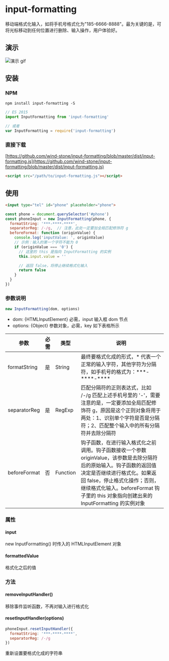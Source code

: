 # input-formatting

移动端格式化输入，如将手机号格式化为"185-6666-8888"。最为关键的是，可将光标移动到任何位置进行删除、输入操作，用户体验好。

## 演示

![演示 gif](https://github.com/wind-stone/input-formatting/blob/master/example/input-formatting.gif?raw=true)

## 安装

### NPM

```shell
npm install input-formatting -S
```

```js
// ES 2015
import InputFormatting from 'input-formatting'

// 或者
var InputFormatting = require('input-formatting')
```

### 直接下载

[https://github.com/wind-stone/input-formatting/blob/master/dist/input-formatting.js](https://github.com/wind-stone/input-formatting/blob/master/dist/input-formatting.js)

```html
<script src="/path/to/input-formatting.js"></script>
```


## 使用

```html
<input type="tel" id="phone" placeholder="phone">
```

```js
const phone = document.querySelector('#phone')
const phoneInput = new InputFormatting(phone, {
  formatString: '***-****-****',
  separatorReg: /-/g,  // 注意，此处一定要加全局匹配修饰符 g
  beforeFormat: function (originValue) {
    console.log('inputValue: ', originValue)
    // 示例：输入的第一个字符不能为 0
    if (originValue === '0') {
      // 这里的 this 是指向 InputFormatting 的实例
      this.input.value = ''

      // 返回 false，将停止继续格式化输入
      return false
    }
  }
})
```

### 参数说明

```js
new InputFormatting(dom, options)
```

- dom: {HTMLInputElement} 必需，input 输入框 dom 节点
- options: {Object} 参数对象，必需，key 如下表格所示

参数 | 必需 | 类型 | 说明
---|---|---|---
formatString | 是 | String | 最终要格式化成的形式，* 代表一个正常的输入字符，其他字符为分隔符，如手机号的格式为：\*\*\*-\*\*\*\*-\*\*\*\*
separatorReg | 是 | RegExp | 匹配分隔符的正则表达式，比如 /-/g 匹配上述手机号里的 '-'，需要注意的是，一定要添加全局匹配修饰符 g，原因是这个正则对象将用于两处：1、识别单个字符是否是分隔符；2、匹配整个输入中的所有分隔符并去除分隔符
beforeFormat | 否 | Function | 钩子函数，在进行输入格式化之前调用。钩子函数接收一个参数 originValue，该参数是去除分隔符后的原始输入。钩子函数的返回值决定是否继续进行格式化。如果返回 false，停止格式化操作；否则，继续格式化输入。beforeFormat 钩子里的 this 对象指向创建出来的 InputFormatting 的实例对象


### 属性

#### input
new InputFormatting() 时传入的 HTMLInputElement 对象

#### formattedValue
格式化之后的值

### 方法

#### removeInputHandler()

移除事件监听函数，不再对输入进行格式化


#### resetInputHandler(options)

```js
phoneInput.resetInputHandler({
  formatString: '***-****-****',
  separatorReg: /-/g
})
```
重新设置要格式化成的字符串

